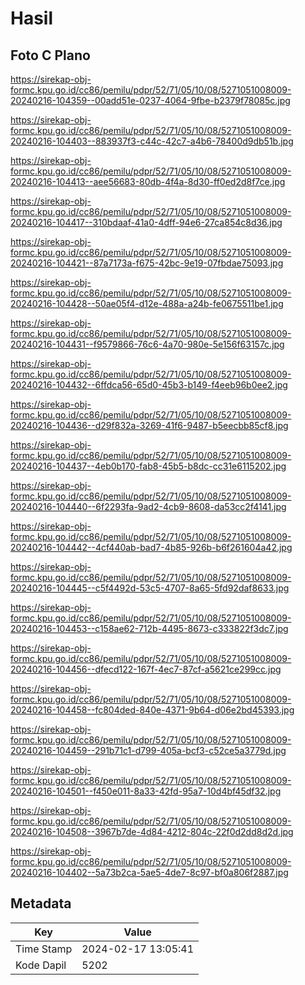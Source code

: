# Hasil

## Foto C Plano

https://sirekap-obj-formc.kpu.go.id/cc86/pemilu/pdpr/52/71/05/10/08/5271051008009-20240216-104359--00add51e-0237-4064-9fbe-b2379f78085c.jpg

https://sirekap-obj-formc.kpu.go.id/cc86/pemilu/pdpr/52/71/05/10/08/5271051008009-20240216-104403--883937f3-c44c-42c7-a4b6-78400d9db51b.jpg

https://sirekap-obj-formc.kpu.go.id/cc86/pemilu/pdpr/52/71/05/10/08/5271051008009-20240216-104413--aee56683-80db-4f4a-8d30-ff0ed2d8f7ce.jpg

https://sirekap-obj-formc.kpu.go.id/cc86/pemilu/pdpr/52/71/05/10/08/5271051008009-20240216-104417--310bdaaf-41a0-4dff-94e6-27ca854c8d36.jpg

https://sirekap-obj-formc.kpu.go.id/cc86/pemilu/pdpr/52/71/05/10/08/5271051008009-20240216-104421--87a7173a-f675-42bc-9e19-07fbdae75093.jpg

https://sirekap-obj-formc.kpu.go.id/cc86/pemilu/pdpr/52/71/05/10/08/5271051008009-20240216-104428--50ae05f4-d12e-488a-a24b-fe0675511be1.jpg

https://sirekap-obj-formc.kpu.go.id/cc86/pemilu/pdpr/52/71/05/10/08/5271051008009-20240216-104431--f9579866-76c6-4a70-980e-5e156f63157c.jpg

https://sirekap-obj-formc.kpu.go.id/cc86/pemilu/pdpr/52/71/05/10/08/5271051008009-20240216-104432--6ffdca56-65d0-45b3-b149-f4eeb96b0ee2.jpg

https://sirekap-obj-formc.kpu.go.id/cc86/pemilu/pdpr/52/71/05/10/08/5271051008009-20240216-104436--d29f832a-3269-41f6-9487-b5eecbb85cf8.jpg

https://sirekap-obj-formc.kpu.go.id/cc86/pemilu/pdpr/52/71/05/10/08/5271051008009-20240216-104437--4eb0b170-fab8-45b5-b8dc-cc31e6115202.jpg

https://sirekap-obj-formc.kpu.go.id/cc86/pemilu/pdpr/52/71/05/10/08/5271051008009-20240216-104440--6f2293fa-9ad2-4cb9-8608-da53cc2f4141.jpg

https://sirekap-obj-formc.kpu.go.id/cc86/pemilu/pdpr/52/71/05/10/08/5271051008009-20240216-104442--4cf440ab-bad7-4b85-926b-b6f261604a42.jpg

https://sirekap-obj-formc.kpu.go.id/cc86/pemilu/pdpr/52/71/05/10/08/5271051008009-20240216-104445--c5f4492d-53c5-4707-8a65-5fd92daf8633.jpg

https://sirekap-obj-formc.kpu.go.id/cc86/pemilu/pdpr/52/71/05/10/08/5271051008009-20240216-104453--c158ae62-712b-4495-8673-c333822f3dc7.jpg

https://sirekap-obj-formc.kpu.go.id/cc86/pemilu/pdpr/52/71/05/10/08/5271051008009-20240216-104456--dfecd122-167f-4ec7-87cf-a5621ce299cc.jpg

https://sirekap-obj-formc.kpu.go.id/cc86/pemilu/pdpr/52/71/05/10/08/5271051008009-20240216-104458--fc804ded-840e-4371-9b64-d06e2bd45393.jpg

https://sirekap-obj-formc.kpu.go.id/cc86/pemilu/pdpr/52/71/05/10/08/5271051008009-20240216-104459--291b71c1-d799-405a-bcf3-c52ce5a3779d.jpg

https://sirekap-obj-formc.kpu.go.id/cc86/pemilu/pdpr/52/71/05/10/08/5271051008009-20240216-104501--f450e011-8a33-42fd-95a7-10d4bf45df32.jpg

https://sirekap-obj-formc.kpu.go.id/cc86/pemilu/pdpr/52/71/05/10/08/5271051008009-20240216-104508--3967b7de-4d84-4212-804c-22f0d2dd8d2d.jpg

https://sirekap-obj-formc.kpu.go.id/cc86/pemilu/pdpr/52/71/05/10/08/5271051008009-20240216-104402--5a73b2ca-5ae5-4de7-8c97-bf0a806f2887.jpg


## Metadata

| Key        | Value               |
| ---------- | ------------------- |
| Time Stamp | 2024-02-17 13:05:41 |
| Kode Dapil | 5202                |



